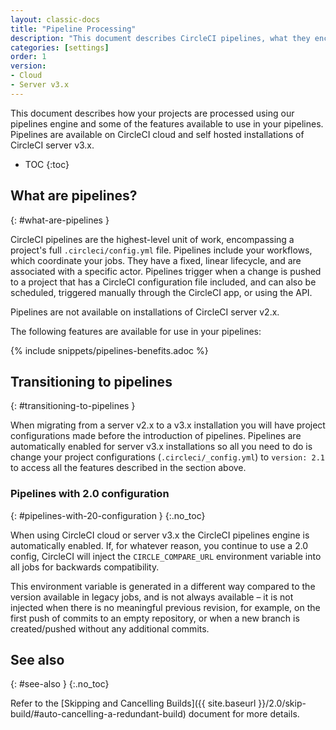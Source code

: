 ```yaml
---
layout: classic-docs
title: "Pipeline Processing"
description: "This document describes CircleCI pipelines, what they encompass, and some features available to use in your pipelines"
categories: [settings]
order: 1
version:
- Cloud
- Server v3.x
---
```


This document describes how your projects are processed using our pipelines engine and some of the features available to use in your pipelines. Pipelines are available on CircleCI cloud and self hosted installations of CircleCI server v3.x.

* TOC
{:toc}

## What are pipelines?
{: #what-are-pipelines }

CircleCI pipelines are the highest-level unit of work, encompassing a project's full `.circleci/config.yml` file. Pipelines include your workflows, which coordinate your jobs. They have a fixed, linear lifecycle, and are associated with a specific actor. Pipelines trigger when a change is pushed to a project that has a CircleCI configuration file included, and can also be scheduled, triggered manually through the CircleCI app, or using the API.

Pipelines are not available on installations of CircleCI server v2.x.

The following features are available for use in your pipelines:

{% include snippets/pipelines-benefits.adoc %}

## Transitioning to pipelines
{: #transitioning-to-pipelines }

When migrating from a server v2.x to a v3.x installation you will have project configurations made before the introduction of pipelines. Pipelines are automatically enabled for server v3.x installations so all you need to do is change your project configurations (`.circleci/_config.yml`) to `version: 2.1` to access all the features described in the section above.

### Pipelines with 2.0 configuration
{: #pipelines-with-20-configuration }
{:.no_toc}

When using CircleCI cloud or server v3.x the CircleCI pipelines engine is automatically enabled. If, for whatever reason, you continue to use a 2.0 config, CircleCI will inject the `CIRCLE_COMPARE_URL` environment variable into all jobs for backwards compatibility.

This environment variable is generated in a different way compared to the version available in legacy jobs, and is not always available – it is not injected when there is no meaningful previous revision, for example, on the first push of commits to an empty repository, or when a new branch is created/pushed without any additional commits.

## See also
{: #see-also }
{:.no_toc}

Refer to the [Skipping and Cancelling Builds]({{ site.baseurl }}/2.0/skip-build/#auto-cancelling-a-redundant-build) document for more details.
